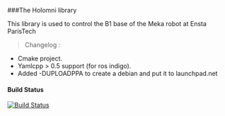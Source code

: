 ###The Holomni library 

This library is used to control the B1 base of the Meka robot at Ensta ParisTech

> Changelog : 
* Cmake project.
* Yamlcpp > 0.5 support (for ros indigo).
* Added -DUPLOADPPA to create a debian and put it to launchpad.net

#### Build Status
[![Build Status](https://travis-ci.org/ahoarau/holomni_pcv.svg?branch=master)](https://travis-ci.org/ahoarau/holomni_pcv)
